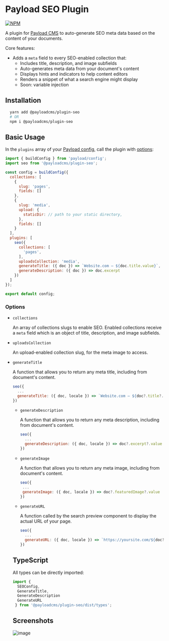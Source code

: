 # Payload SEO Plugin

[![NPM](https://img.shields.io/npm/v/@payloadcms/plugin-seo)](https://www.npmjs.com/package/@payloadcms/plugin-seo)

A plugin for [Payload CMS](https://github.com/payloadcms/payload) to auto-generate SEO meta data based on the content of your documents.

Core features:
  - Adds a `meta` field to every SEO-enabled collection that:
    - Includes title, description, and image subfields
    - Auto-generates meta data from your document's content
    - Displays hints and indicators to help content editors
    - Renders a snippet of what a search engine might display
    - Soon: variable injection

## Installation

```bash
  yarn add @payloadcms/plugin-seo
  # OR
  npm i @payloadcms/plugin-seo
```

## Basic Usage

In the `plugins` array of your [Payload config](https://payloadcms.com/docs/configuration/overview), call the plugin with [options](#options):

```js
import { buildConfig } from 'payload/config';
import seo from '@payloadcms/plugin-seo';

const config = buildConfig({
  collections: [
    {
      slug: 'pages',
      fields: []
    },
    {
      slug: 'media',
      upload: {
        staticDir: // path to your static directory,
      },
      fields: []
    }
  ],
  plugins: [
    seo({
      collections: [
        'pages',
      ],
      uploadsCollection: 'media',
      generateTitle: ({ doc }) => `Website.com — ${doc.title.value}`,
      generateDescription: ({ doc }) => doc.excerpt
    })
  ]
});

export default config;
```

### Options

- `collections`

    An array of collections slugs to enable SEO. Enabled collections receive a `meta` field which is an object of title, description, and image subfields.


- `uploadsCollection`

    An upload-enabled collection slug, for the meta image to access.

- `generateTitle`

    A function that allows you to return any meta title, including from document's content.

    ```js
    seo({
      ...
      generateTitle: ({ doc, locale }) => `Website.com — ${doc?.title?.value}`,
    })
    ```

  - `generateDescription`

    A function that allows you to return any meta description, including from document's content.

    ```js
    seo({
      ...
      generateDescription: ({ doc, locale }) => doc?.excerpt?.value
    })
    ```

  - `generateImage`

    A function that allows you to return any meta image, including from document's content.

     ```js
    seo({
      ...
      generateImage: ({ doc, locale }) => doc?.featuredImage?.value
    })
    ```

  - `generateURL`

    A function called by the search preview component to display the actual URL of your page.

    ```js
    seo({
      ...
      generateURL: ({ doc, locale }) => `https://yoursite.com/${doc?.slug?.value}`
    })
    ```

  ## TypeScript

  All types can be directly imported:

  ```js
  import {
    SEOConfig,
    GenerateTitle,
    GenerateDescription
    GenerateURL
   } from '@payloadcms/plugin-seo/dist/types';
  ```

  ## Screenshots
  ![image](https://user-images.githubusercontent.com/70709113/163850633-f3da5f8e-2527-4688-bc79-17233307a883.png)

  <!-- ![screenshot 1](https://github.com/@payloadcms/plugin-seo/blob/main/images/screenshot-1.jpg?raw=true) -->
